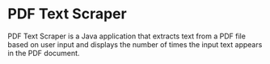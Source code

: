 # PDF Text Scraper
PDF Text Scraper is a Java application that extracts text from a PDF file based on user input and displays the number of times the input text appears in the PDF document.